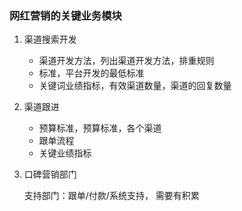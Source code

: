 ### 网红营销的关键业务模块

1. 渠道搜索开发
   - 渠道开发方法，列出渠道开发方法，排重规则
   - 标准，平台开发的最低标准
   - 关键词业绩指标，有效渠道数量，渠道的回复数量

2. 渠道跟进

   - 预算标准，预算标准，各个渠道
   - 跟单流程
   - 关键业绩指标

3. 口碑营销部门

   支持部门：跟单/付款/系统支持， 需要有积累
